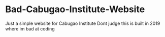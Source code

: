 # Bad-Cabugao-Institute-Website
Just a simple website for Cabugao Institute
Dont judge this is built in 2019 where im bad at coding
